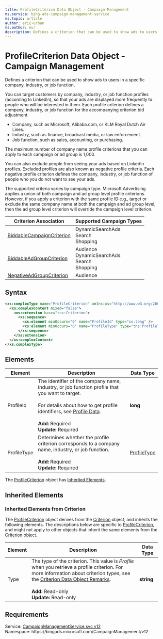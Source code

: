 ```yaml
---
title: ProfileCriterion Data Object - Campaign Management
ms.service: bing-ads-campaign-management-service
ms.topic: article
author: eric-urban
ms.author: eur
description: Defines a criterion that can be used to show ads to users in a specific company, industry, or job function.
---
```

# ProfileCriterion Data Object - Campaign Management
Defines a criterion that can be used to show ads to users in a specific company, industry, or job function.

You can target customers by company, industry, or job function profiles (according to LinkedIn), so that your ads are displayed more frequently to people who will be interested in them. Each profile criterion defines a company, industry, or job function for the accompanying criterion bid adjustment. 
- Company, such as Microsoft, Alibaba.com, or KLM Royal Dutch Air Lines.
- Industry, such as finance, broadcast media, or law enforcement.
- Job function, such as sales, accounting, or purchasing.

The maximum number of company name profile criterions that you can apply to each campaign or ad group is 1,000. 

You can also exclude people from seeing your ads based on LinkedIn profiles. Excluded profiles are also known as negative profile criteria. Each negative profile criterion defines the company, industry, or job function of people who you do not want to see your ads. 

The supported criteria varies by campaign type. Microsoft Advertising applies a union of both campaign and ad group level profile criterions. However, if you apply a criterion with the same profile ID e.g., target or exclude the same company name at both the campaign and ad group level, then the ad group level criterion will override the campaign level criterion. 

|Criterion Association|Supported Campaign Types|
|----------|---------------|
|[BiddableCampaignCriterion](biddablecampaigncriterion.md)|DynamicSearchAds<br/>Search<br/>Shopping|
|[BiddableAdGroupCriterion](biddableadgroupcriterion.md)|Audience<br/>DynamicSearchAds<br/>Search<br/>Shopping|
|[NegativeAdGroupCriterion](negativeadgroupcriterion.md)|Audience|

## Syntax
```xml
<xs:complexType name="ProfileCriterion" xmlns:xs="http://www.w3.org/2001/XMLSchema">
  <xs:complexContent mixed="false">
    <xs:extension base="tns:Criterion">
      <xs:sequence>
        <xs:element minOccurs="0" name="ProfileId" type="xs:long" />
        <xs:element minOccurs="0" name="ProfileType" type="tns:ProfileType" />
      </xs:sequence>
    </xs:extension>
  </xs:complexContent>
</xs:complexType>
```

## <a name="elements"></a>Elements

|Element|Description|Data Type|
|-----------|---------------|-------------|
|<a name="profileid"></a>ProfileId|The identifier of the company name, industry, or job function profile that you want to target.<br/><br/>For details about how to get profile identifiers, see [Profile Data](../guides/profile-data-files.md).<br/><br/>**Add:** Required<br/>**Update:** Required|**long**|
|<a name="profiletype"></a>ProfileType|Determines whether the profile criterion corresponds to a company name, industry, or job function.<br/><br/>**Add:** Required<br/>**Update:** Required|[ProfileType](profiletype.md)|

The [ProfileCriterion](profilecriterion.md) object has [Inherited Elements](#inheritedelements).

## <a name="inheritedelements"></a>Inherited Elements

### <a name="inheritedelementscriterion"></a>Inherited Elements from Criterion
The [ProfileCriterion](profilecriterion.md) object derives from the [Criterion](criterion.md) object, and inherits the following elements. The descriptions below are specific to [ProfileCriterion](profilecriterion.md), and might not apply to other objects that inherit the same elements from the [Criterion](criterion.md) object.  

|Element|Description|Data Type|
|-----------|---------------|-------------|
|<a name="type"></a>Type|The type of the criterion. This value is *Profile* when you retrieve a profile criterion. For more information about criterion types, see the [Criterion Data Object Remarks](criterion.md#remarks).<br/><br/>**Add:** Read-only<br/>**Update:** Read-only|**string**|

## Requirements
Service: [CampaignManagementService.svc v12](https://campaign.api.bingads.microsoft.com/Api/Advertiser/CampaignManagement/v12/CampaignManagementService.svc)  
Namespace: https\://bingads.microsoft.com/CampaignManagement/v12  

